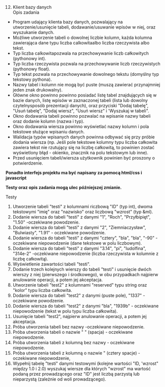 12. Klient bazy danych     
Opis zadania    
-  Program udający klienta bazy danych, pozwalający na utworzenie/usunięcie tabeli, dodawanie/usuwanie wpisów w niej, oraz wyszukanie danych. 
-  Możliwe utworzenie tabeli o dowolnej liczbie kolumn, każda kolumna zawierająca dane typu liczba calkowitaalbo liczba rzeczywista albo tekst. 
-  Typ liczba calkowitapozwala na przechowywanie liczb całkowitych (pythonowy int). 
-  Typ liczba rzeczywista pozwala na przechowywanie liczb rzeczywistych (pythonowy float). 
-  Typ tekst pozwala na przechowywanie dowolnego tekstu (domyślny typ tekstowy pythona). 
-  Nazwy tabel i kolumn nie mogą być puste (muszą zawierać przynajmniej jeden znak drukowalny). 
-  Główne okno powinno powinno posiadać listę tabel znajdujących się w bazie danych, listę wpisów w zaznaczonej tabeli (lista lub dowolny czytelnysposób prezentacji danych), oraz przyciski "Dodaj tabelę", "Usuń tabelę", "Dodaj wiersz", "Usuń wiersz" i 'Wyszukaj w tabeli". 
-  Okno dodawania tabeli powinno pozwalać na wpisanie nazwy tabeli oraz dodanie kolumn (nazwa i typ). 
-  Okno dodawania wiersza powinno wyświetlać nazwy kolumn i pola tekstowe służące wpisaniu danych.
-  Walidacja typów wpisanych danych powinna odbywać się przy próbie dodania wiersza (np. Jeśli pole tekstowe kolumny typu liczba całkowita zawiera tekst nie rzutujący się na liczbę całkowitą, to powinien zostać wyświetlony błąd - okienko, znacznik na polu tekstowym lub inne). 
-  Przed usunięciem tabeli/wiersza użytkownik powinien być proszony o potwierdzenie. 
  
  
**Ponadto interfejs projektu ma być napisany za pomocą html/css i javascript**

**Testy oraz opis zadania mogą ulec późniejszej zmianie.**

Testy   
1. Utworzenie tabeli "testi" z kolumnami riczbową "ID" (typ int), dwoma tekstowymi "imię" oraz "nazwisko" oraz liczbową "wzrost" (typ &ml). 
2. Dodanie wiersza do tabeli "testi" z danymi "1", "Roch", "Przyłbipięt", "1.50" -oczekiwane powodzenie. 
3. Dodanie wiersza do tabeli "testi" z danymi "2", "Ziemniaczysław", "Bulwiasty", "1.91" - oczekiwane powodzenie. 
4. Dodanie wiersza do tabeli "testi" z danymi "cztery", "bla", "bla", "-90" - oczekiwane niepowodzenie (dane tekstowe w polu liczbowym). 
5. Dodanie wiersza do tabeli "testi" z danymi "3.14", "pi", "ludolfina", "314e-2" -oczekiwane niepowodzenie (liczba rzeczywista w kolumnie z liczbę całkowitą). 
6. Wyświetlenie zawartości tabeli "testi". 
7. Dodanie trzech kolejnych wierszy do tabeli "testi" i usunięcie dwóch wierszy z niej (pierwszego i środkowego), w obu przypadkach najpierw anulowanie operacji, a potem jej akceptacja. 
8. Utworzenie tabeli "test2" z kolumnami "reserved" typu string oraz "kolor" typu liczba całkowita. 
9. Dodanie wiersza do tabeli "test2" z danymi (puste pole), "1337" -oczekiwane powodzenie. 
10. Dodanie wiersza do tabeli "test2" z danymi "bla", "1939b" - oczekiwane niepowodzenie (tekst w polu typu liczba całkowita). 
11. Usunięcie tabeli "test2", najpierw anulowanie operacji, a potem jej akceptacja. 
12. Próba utworzenia tabeli bez nazwy -oczekiwane niepowodzenie. 
13. Próba utworzenia tabeli o nazwie " " (spacja) - oczekiwane niepowodzenie. 
14. Próba utworzenia tabeli z kolumną bez nazwy - oczekiwane niepowodzenie. 
15. Próba utworzenia tabeli z kolumną o nazwie " (cztery spacje) - oczekiwane niepowodzenie, 
16. Wypełnij tabelę "testi" danymi testowymi (kolejne wartości "ID, 'wzrost" między 1.0 i 2.0) wyszukaj wiersze dla których "wzrost" ma wartość podaną przez prowadzącego oraz "ID" jest liczbą parzystą lub nieparzystą (zależnie od woli prowadzącego). 
